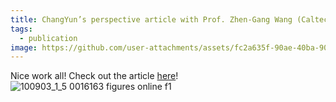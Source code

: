 ```yaml
---
title: ChangYun’s perspective article with Prof. Zhen-Gang Wang (Caltech), Ion Transport in Small-Molecule and Polymer Electrolytes, is published in J. Chem. Phys. and selected as a featured article by the editors. 
tags:
  - publication
image: https://github.com/user-attachments/assets/fc2a635f-90ae-40ba-9027-c6044f9b90f6
---
```


Nice work all! Check out the article [here](https://doi.org/10.1063/5.0016163)! 
![100903_1_5 0016163 figures online f1](https://github.com/user-attachments/assets/fc2a635f-90ae-40ba-9027-c6044f9b90f6)
